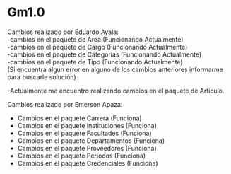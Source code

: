 # Gm1.0
Cambios realizado por Eduardo Ayala: <br>
-cambios en el paquete de Area (Funcionando Actualmente)<br>
-cambios en el paquete de Cargo (Funcionando Actualmente)<br>
-cambios en el paquete de Categorias (Funcionando Actualmente)<br>
-cambios en el paquete de Tipo (Funcionando Actualmente)<br>
(Si encuentra algun error en alguno de los cambios anteriores informarme para buscarle solución)<br>

-Actualmente me encuentro realizando cambios en el paquete de Articulo. 

Cambios realizado por Emerson Apaza:
- Cambios en el paquete Carrera (Funciona)
- Cambios en el paquete Instituciones (Funciona)
- Cambios en el paquete Facultades (Funciona)
- Cambios en el paquete Departamentos (Funciona)
- Cambios en el paquete Proveedores (Funciona)
- Cambios en el paquete Periodos (Funciona)
- Cambios en el paquete Credenciales (Funciona)
